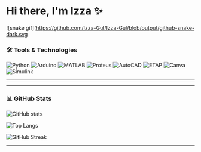 # Hi there, I'm Izza ✨

![snake gif](https://github.com/Izza-Gul/Izza-Gul/blob/output/github-snake-dark.svg




### 🛠️ Tools & Technologies
![Python](https://img.shields.io/badge/Python-3776AB?style=for-the-badge&logo=python&logoColor=white)
![Arduino](https://img.shields.io/badge/Arduino-00979D?style=for-the-badge&logo=arduino&logoColor=white)
![MATLAB](https://img.shields.io/badge/MATLAB-orange?style=for-the-badge&logo=Mathworks&logoColor=white)
![Proteus](https://img.shields.io/badge/Proteus-1F72C2?style=for-the-badge&logoColor=white)
![AutoCAD](https://img.shields.io/badge/AutoCAD-E51050?style=for-the-badge&logo=autodesk&logoColor=white)
![ETAP](https://img.shields.io/badge/ETAP-004A99?style=for-the-badge&logoColor=white)
![Canva](https://img.shields.io/badge/Canva-00C4CC?style=for-the-badge&logo=canva&logoColor=white)
![Simulink](https://img.shields.io/badge/Simulink-FF5C00?style=for-the-badge&logo=Mathworks&logoColor=white)

---


---

### 📊 GitHub Stats
![GitHub stats](https://github-readme-stats.vercel.app/api?username=izza-gul&show_icons=true&theme=radical)

![Top Langs](https://github-readme-stats.vercel.app/api/top-langs/?username=izza-gul&layout=compact&theme=radical)

![GitHub Streak](https://streak-stats.demolab.com?user=izza-gul&theme=radical&border_radius=10)

---

<!--
**izza-gul/izza-gul** is a ✨ _special_ ✨ repository because its `README.md` appears on your GitHub profile.
-->

<!--
**Izza-Gul/Izza-Gul** is a ✨ _special_ ✨ repository because its `README.md` (this file) appears on your GitHub profile.

Here are some ideas to get you started:

- 🔭 I’m currently working on ...
- 🌱 I’m currently learning ...
- 👯 I’m looking to collaborate on ...
- 🤔 I’m looking for help with ...
- 💬 Ask me about ...
- 📫 How to reach me: ...
- 😄 Pronouns: ...
- ⚡ Fun fact: ...
-->
